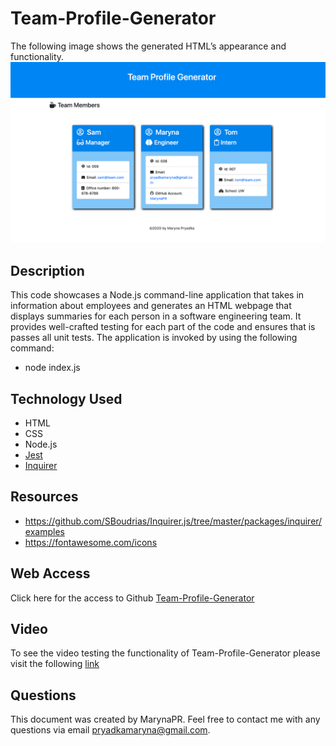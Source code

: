 # Team-Profile-Generator
The following image shows the generated HTML’s appearance and functionality.
![Screenshot](dist/Screenshot.png)

## Description
This code showcases a Node.js command-line application that takes in information about employees and generates an HTML webpage that displays summaries for each person in a software engineering team. It provides well-crafted testing for each part of the code and ensures that is passes all unit tests. The application is invoked by using the following command:
* node index.js
 
## Technology Used
* HTML
* CSS
* Node.js
* [Jest](https://www.npmjs.com/package/jest)
* [Inquirer](https://www.npmjs.com/package/inquirer)

## Resources
* https://github.com/SBoudrias/Inquirer.js/tree/master/packages/inquirer/examples
* https://fontawesome.com/icons
 
## Web Access
Click here for the access to Github [Team-Profile-Generator](https://marynapr.github.io/Team-Profile-Generator/)

## Video
To see the video testing the functionality of Team-Profile-Generator please visit the following [link](https://drive.google.com/file/d/1J0eTQBbcH2K0yRM2jAjNC36iBlDR4zCL/view)

## Questions
This document was created by MarynaPR. Feel free to contact me with any questions via email pryadkamaryna@gmail.com.